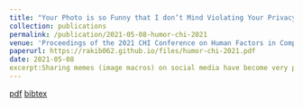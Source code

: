 ```yaml
---
title: "Your Photo is so Funny that I don’t Mind Violating Your Privacy by Sharing it: Effects of Individual Humor Styles on Online Photo-sharing Behaviors"
collection: publications
permalink: /publication/2021-05-08-humor-chi-2021
venue: 'Proceedings of the 2021 CHI Conference on Human Factors in Computing Systems'
paperurl: https://rakib062.github.io/files/humor-chi-2021.pdf
date: 2021-05-08
excerpt:Sharing memes (image macros) on social media have become very popular in recent years. But if the memes are made out of ordinary people's photos then they may violate privacy of those people as their photos are circulated without their consent, and worse, the memes often portray defame the subjects, and may have devastating psychological, social, and professional consequences. In this paper, we study how people's humor type---propensity of using humor for self-entertainment and/or social interactions---relate to meme-sharing behaviors. Furthermore, we employed two behavioral interventions and studied how people with different humor types respond to such interventions. 
---
```

[pdf](https://rakib062.github.io/files/humor-chi-2021.pdf) [bibtex](https://rakib062.github.io/files/humor-chi-2021.bib)